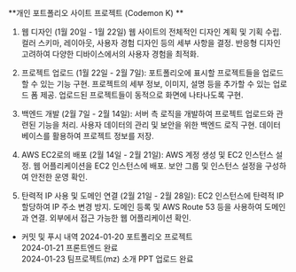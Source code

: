 **개인 포트폴리오 사이트 프로젝트 (Codemon K)
**

1. 웹 디자인 (1월 20일 - 1월 22일)
웹 사이트의 전체적인 디자인 계획 및 기획 수립.
컬러 스키마, 레이아웃, 사용자 경험 디자인 등의 세부 사항을 결정.
반응형 디자인 고려하여 다양한 디바이스에서의 사용자 경험을 최적화.

2. 프로젝트 업로드 (1월 22일 - 2월 7일):
포트폴리오에 표시할 프로젝트들을 업로드할 수 있는 기능 구현.
프로젝트의 세부 정보, 이미지, 설명 등을 추가할 수 있는 업로드 폼 제공.
업로드된 프로젝트들이 동적으로 화면에 나타나도록 구현.

3. 백엔드 개발 (2월 7일 - 2월 14일):
서버 측 로직을 개발하여 프로젝트 업로드와 관련된 기능을 처리.
사용자 데이터의 관리 및 보안을 위한 백엔드 로직 구현.
데이터베이스를 활용하여 프로젝트 정보를 저장.

4. AWS EC2로의 배포 (2월 14일 - 2월 21일):
AWS 계정 생성 및 EC2 인스턴스 설정.
웹 어플리케이션을 EC2 인스턴스에 배포.
보안 그룹 및 인스턴스 설정을 구성하여 안전한 운영 확인.

5. 탄력적 IP 사용 및 도메인 연결 (2월 21일 - 2월 28일):
EC2 인스턴스에 탄력적 IP 할당하여 IP 주소 변경 방지.
도메인 등록 및 AWS Route 53 등을 사용하여 도메인과 연결.
외부에서 접근 가능한 웹 어플리케이션 확인.

- 커밋 및 푸시 내역
2024-01-20 포트폴리오 프로젝트 <br>
2024-01-21 프론트엔드 완료  <br>
2024-01-23 팀프로젝트(mz) 소개 PPT 업로드 완료<br>
